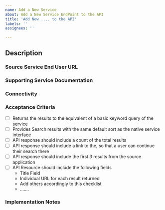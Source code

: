 ```yaml
---
name: Add a New Service
about: Add a New Service EndPoint to the API
title: 'Add New .... to the API'
labels: ''
assignees: ''

---
```


## Description

### Source Service End User URL

### Supporting Service Documentation

### Connectivity

### Acceptance Criteria

- [ ] Returns the results to the equivalent of  a basic keyword query of the service
- [ ] Provides Search results with the same default sort as the native service
  interface 
- [ ] API response should include a count of the total results
- [ ] API response should include a link to the, so that a user can continue their search there
- [ ] API response should include the first 3 results from the source
  application
- [ ] API Resource should include the following fields
    * Title Field
    * Individual URL for each result returned
    * Add others accordingly to this checklist
    * .......

### Implementation Notes
